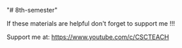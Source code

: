 "# 8th-semester" 

If these materials are helpful don't forget to support me !!!

Support me at: https://www.youtube.com/c/CSCTEACH
